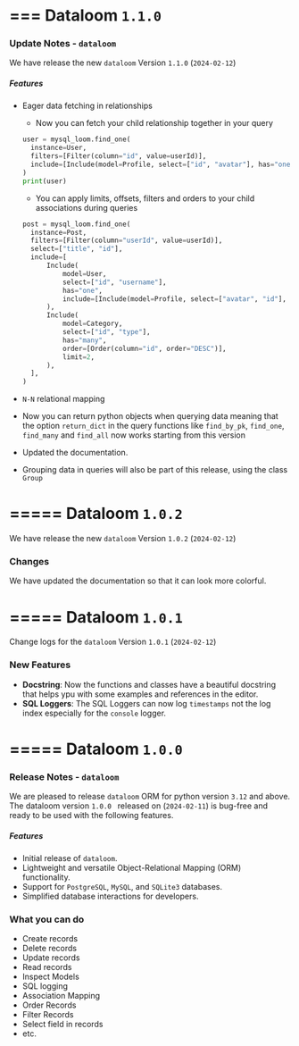 ===
Dataloom **`1.1.0`**
===

### Update Notes - `dataloom`

We have release the new `dataloom` Version `1.1.0` (`2024-02-12`)

##### Features

- Eager data fetching in relationships

  - Now you can fetch your child relationship together in your query

  ```py
  user = mysql_loom.find_one(
    instance=User,
    filters=[Filter(column="id", value=userId)],
    include=[Include(model=Profile, select=["id", "avatar"], has="one")],
  )
  print(user)
  ```

  - You can apply limits, offsets, filters and orders to your child associations during queries

  ```py
  post = mysql_loom.find_one(
    instance=Post,
    filters=[Filter(column="userId", value=userId)],
    select=["title", "id"],
    include=[
        Include(
            model=User,
            select=["id", "username"],
            has="one",
            include=[Include(model=Profile, select=["avatar", "id"], has="one")],
        ),
        Include(
            model=Category,
            select=["id", "type"],
            has="many",
            order=[Order(column="id", order="DESC")],
            limit=2,
        ),
    ],
  )
  ```

- `N-N` relational mapping
- Now you can return python objects when querying data meaning that the option `return_dict` in the query functions like `find_by_pk`, `find_one`, `find_many` and `find_all` now works starting from this version
- Updated the documentation.
- Grouping data in queries will also be part of this release, using the class `Group`

=====
Dataloom **`1.0.2`**
=====

We have release the new `dataloom` Version `1.0.2` (`2024-02-12`)

### Changes

We have updated the documentation so that it can look more colorful.

=====
Dataloom **`1.0.1`**
=====
Change logs for the `dataloom` Version `1.0.1` (`2024-02-12`)

### New Features

- **Docstring**: Now the functions and classes have a beautiful docstring that helps ypu with some examples and references in the editor.
- **SQL Loggers**: The SQL Loggers can now log `timestamps` not the log index especially for the `console` logger.

=====
Dataloom **`1.0.0`**
=====

### Release Notes - `dataloom`

We are pleased to release `dataloom` ORM for python version `3.12` and above. The dataloom version `1.0.0 ` released on (`2024-02-11`) is bug-free and ready to be used with the following features.

##### Features

- Initial release of `dataloom`.
- Lightweight and versatile Object-Relational Mapping (ORM) functionality.
- Support for `PostgreSQL`, `MySQL`, and `SQLite3` databases.
- Simplified database interactions for developers.

### What you can do

- Create records
- Delete records
- Update records
- Read records
- Inspect Models
- SQL logging
- Association Mapping
- Order Records
- Filter Records
- Select field in records
- etc.
